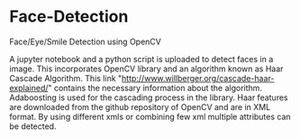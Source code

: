 # Face-Detection
Face/Eye/Smile Detection using OpenCV

A jupyter notebook and a python script is uploaded to detect faces in a image.
This incorporates OpenCV library and an algorithm known as Haar Cascade Algorithm.
This link "http://www.willberger.org/cascade-haar-explained/" contains the necessary information about the algorithm.
Adaboosting is used for the cascading process in the library.
Haar features are downloaded from the github repository of OpenCV and are in XML format.
By using different xmls or combining few xml multiple attributes can be detected.
